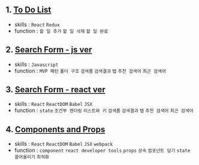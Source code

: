 ## 1. [To Do List](https://velopert.com/3480)
- skills : `React` `Redux`
- function : `할 일 추가` `할 일 삭제` `할 일 완료`

## 2. [Search Form - js ver]()
- skills : `Javascript`
- function : `MVP 패턴` `폴더 구조` `검색폼` `검색결과` `탭` `추천 검색어` `최근 검색어`

## 3. [Search Form - react ver]()
- skills : `React` `ReactDOM` `Babel` `JSX`
- function : `state` `조건부 렌더링` `리스트와 키` `검색폼` `검색결과` `탭` `추천 검색어` `최근 검색어`


## 4. [Components and Props]()
- skills : `React` `ReactDOM` `Babel` `JSX` `webpack`
- function : `component` `react developer tools` `props` `상속` `컴포넌트 담기` `state 끌어올리기` `최적화`
